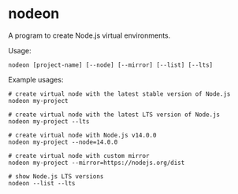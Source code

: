 # nodeon
A program to create Node.js virtual environments.

Usage:

```shell
nodeon [project-name] [--node] [--mirror] [--list] [--lts]
```

Example usages:

```shell
# create virtual node with the latest stable version of Node.js
nodeon my-project

# create virtual node with the latest LTS version of Node.js
nodeon my-project --lts

# create virtual node with Node.js v14.0.0
nodeon my-project --node=14.0.0

# create virtual node with custom mirror
nodeon my-project --mirror=https://nodejs.org/dist

# show Node.js LTS versions
nodeon --list --lts
```

